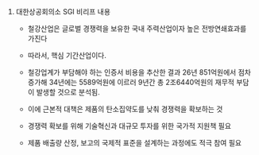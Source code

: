 1. 대한상공회의소 SGI 비리프 내용

    - 철강산업은 글로벌 경쟁력을 보유한 국내 주력산업이자 높은 전방연쇄효과를 가진다
    - 따라서, 핵심 기간산업이다. 


    - 철강업계가 부담해야 하는 인증서 비용을 추산한 결과 26년 851억원에서 점차 증가해 34년에는 5589억원에 이르러 9년간 총 2조6440억원의 재무적 부담이 발생할 것으로 분석됨.


    - 이에 근본적 대책은 제품의 탄소집약도를 낮춰 경쟁력을 확보하는 것

    - 경쟁력 확보를 위해 기술혁신과 대규모 투자를 위한 국가적 지원책 필요

    - 제품 배출량 산정, 보고의 국제적 표준을 설계하는 과정에도 적극 참여 필요
